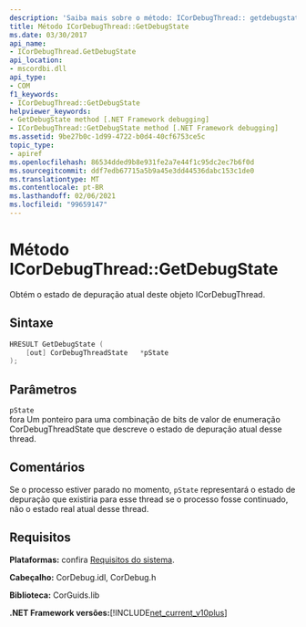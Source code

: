 ```yaml
---
description: 'Saiba mais sobre o método: ICorDebugThread:: getdebugstate'
title: Método ICorDebugThread::GetDebugState
ms.date: 03/30/2017
api_name:
- ICorDebugThread.GetDebugState
api_location:
- mscordbi.dll
api_type:
- COM
f1_keywords:
- ICorDebugThread::GetDebugState
helpviewer_keywords:
- GetDebugState method [.NET Framework debugging]
- ICorDebugThread::GetDebugState method [.NET Framework debugging]
ms.assetid: 9be27b0c-1d99-4722-b0d4-40cf6753ce5c
topic_type:
- apiref
ms.openlocfilehash: 86534dded9b8e931fe2a7e44f1c95dc2ec7b6f0d
ms.sourcegitcommit: ddf7edb67715a5b9a45e3dd44536dabc153c1de0
ms.translationtype: MT
ms.contentlocale: pt-BR
ms.lasthandoff: 02/06/2021
ms.locfileid: "99659147"
---
```

# <a name="icordebugthreadgetdebugstate-method"></a>Método ICorDebugThread::GetDebugState

Obtém o estado de depuração atual deste objeto ICorDebugThread.  
  
## <a name="syntax"></a>Sintaxe  
  
```cpp  
HRESULT GetDebugState (  
    [out] CorDebugThreadState   *pState  
);  
```  
  
## <a name="parameters"></a>Parâmetros  

 `pState`  
 fora Um ponteiro para uma combinação de bits de valor de enumeração CorDebugThreadState que descreve o estado de depuração atual desse thread.  
  
## <a name="remarks"></a>Comentários  

 Se o processo estiver parado no momento, `pState` representará o estado de depuração que existiria para esse thread se o processo fosse continuado, não o estado real atual desse thread.  
  
## <a name="requirements"></a>Requisitos  

 **Plataformas:** confira [Requisitos do sistema](../../get-started/system-requirements.md).  
  
 **Cabeçalho:** CorDebug.idl, CorDebug.h  
  
 **Biblioteca:** CorGuids.lib  
  
 **.NET Framework versões:**[!INCLUDE[net_current_v10plus](../../../../includes/net-current-v10plus-md.md)]
